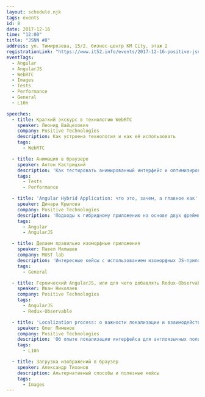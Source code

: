 ```yaml
---
layout: schedule.njk
tags: events
id: 8
date: 2017-12-16
time: "12:00"
title: "JSNN #8"
address: ул. Тимирязева, 15/2, бизнес-центр KM City, этаж 2
registrationLink: "https://www.it52.info/events/2017-12-16-positive-jsnn-meetup"
eventTags:
  - Angular
  - AngularJS
  - WebRTC
  - Images
  - Tests
  - Performance
  - General
  - L10n

speeches:
  - title: Краткий экскурс в технологию WebRTC
    speaker: Леонид Вайцехович
    company: Positive Technologies
    description: Как устроена технология и как её использовать
    tags:
      - WebRTC

  - title: Анимация в браузере
    speaker: Антон Кастрицкий
    description: 'Как тестировать анимированный интерфейс и оптимизировать анимацию для улучшения работы на слабых устройствах'
    tags:
      - Tests
      - Performance

  - title: 'Angular Hybrid Application: что это, зачем, а главное как'
    speaker: Динара Крылова
    company: Positive Technologies
    description: 'Подходы к гибридному приложению на основе двух фреймворков Angular и AngularJS.'
    tags:
      - Angular
      - AngularJS

  - title: Делаем правильно изоморфные приложения
    speaker: Павел Малышев
    company: MUST lab
    description: 'Интересные кейсы с использованием изоморфных JS-приложений.'
    tags:
      - General

  - title: Героический AngularJS, или для чего добавлять Redux-Observable
    speaker: Иван Николаев
    company: Positive Technologies
    tags:
      - AngularJS
      - Redux-Observable

  - title: 'Localization process: о важности локализации и взаимодействии между командами'
    speaker: Олег Пименов
    company: Positive Technologies
    description: 'Об опыте локализации интерфейса для англоязычных пользователей'
    tags:
      - L10n

  - title: Загрузка изображений в браузер
    speaker: Александр Тихонов
    description: Альтернативный способы и полезные кейсы
    tags:
      - Images
---
```

<!--
Приглашаем всех 16 декабря на JS NN Meetup в офисе Positive Technologies.

**JS-сообщество** Нижнего Новгорода и **специалисты PT** проведут митап в теплой ламповой обстановке: будет много общения, обмена опытом, новых знаний и, конечно, вкусная пицца. :)
  .

##### Вход бесплатный, по [регистрации](https://goo.gl/forms/ElqmAaTXMvRw5SD63) (регистрация нужна, чтобы всем хватило мест в офисе, все получили именные бейджи и видеозаписи с презентациями после события)

До встречи! -->
